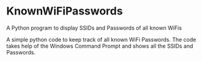 # KnownWiFiPasswords
A Python program to display SSIDs and Passwords of all known WiFis

A simple python code to keep track of all known WiFi Passwords. 
The code takes help of the Windows Command Prompt and shows all the SSIDs and Passwords. 
